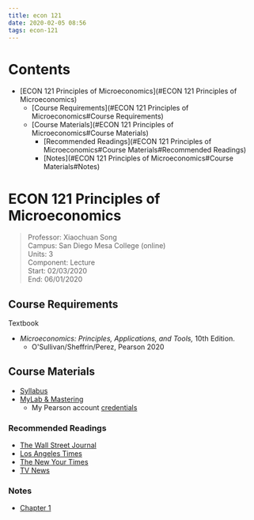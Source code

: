 ```yaml
---
title: econ 121
date: 2020-02-05 08:56
tags: econ-121
---
```


# Contents
  - [ECON 121 Principles of Microeconomics](#ECON 121 Principles of Microeconomics)
    - [Course Requirements](#ECON 121 Principles of Microeconomics#Course Requirements)
    - [Course Materials](#ECON 121 Principles of Microeconomics#Course Materials)
      - [Recommended Readings](#ECON 121 Principles of Microeconomics#Course Materials#Recommended Readings)
      - [Notes](#ECON 121 Principles of Microeconomics#Course Materials#Notes)

# ECON 121 Principles of Microeconomics
> Professor: Xiaochuan Song<br>
> Campus: San Diego Mesa College (online)<br>
> Units: 3<br>
> Component: Lecture<br>
> Start: 02/03/2020<br>
> End: 06/01/2020<br>

## Course Requirements

Textbook

  * _Microeconomics: Principles, Applications, and Tools,_ 10th Edition.
    - O'Sullivan/Sheffrin/Perez, Pearson 2020

## Course Materials

  * [Syllabus](file:./media/econ-121_syllabus.pdf)
  * [MyLab & Mastering](https://portal.mypearson.com/course-home)
    - My Pearson account [credentials](vfile:./media/pearson_account.txt)

### Recommended Readings

  * [The Wall Street Journal](https://www.wsj.com/)
  * [Los Angeles Times](https://www.latimes.com/)
  * [The New Your Times](https://www.nytimes.com/)
  * [TV News](https://www.msn.com/)

### Notes

  * [Chapter 1](notes/ch-1)

